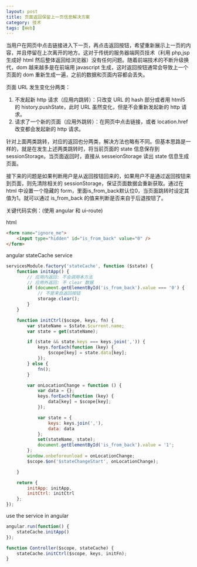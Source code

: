 ```yaml
---
layout: post
title: 页面返回保留上一页信息解决方案
category: 技术
tags: [Web]
---
```


当用户在网页中点击链接进入下一页，再点击返回按钮，希望重新展示上一页的内容，并且停留在上次离开的地方。这对于传统的服务器端网页技术（利用 php,jsp 生成好 html 然后整体返回给浏览器）没有任何问题。随着前端技术的不断升级换代，dom 越来越多是在前端用 javascript 生成，这时返回按钮通常会导致上一个页面的 dom 重新生成一遍，之前的数据和页面内容都会丢失。

页面 URL 发生变化分两类：

1. 不发起新 http 请求（应用内跳转）：只改变 URL 的 hash 部分或者用 html5 的 history.pushState，此时 URL 虽然变化，但是不会重新发起新的 http 请求。
1. 请求了一个新的页面（应用外跳转）：在网页中点击链接，或者 location.href 改变都会发起新的 http 请求。

<!-- more -->

针对上面两类跳转，对应的返回也分两类，解决方法也略有不同。但基本思路是一样的，就是在发生上述两类跳转时，将当前页面的 state 信息保存到 sessionStorage。当页面返回时，直接从 sesseionStorage 读出 state 信息生成页面。

接下来的问题是如果判断用户是从返回按钮回来的，如果用户不是通过返回按钮来到页面，则先清除相关的 sessionStorage，保证页面数据会重新获取。通过在 html 中设置一个隐藏的 form，里面is_from_back默认位0，当页面跳转时设定其值为1。就可以通过 is_from_back 的值来判断是否来自于后退按钮了。

关键代码实例：(使用 angular 和 ui-route)

html

```html
<form name="ignore_me">
    <input type="hidden" id="is_from_back" value="0" />
</form>
```

angular stateCache service

```javascript
servicesModule.factory('stateCache', function ($state) {
    function initApp() {
        // 应用内返回: 不会调用本方法
        // 应用外返回: 不 clear 数据
        if (document.getElementById('is_from_back').value === '0') {
            // 不是来自返回按钮
            storage.clear();
        }
    }

    function initCtrl($scope, keys, fn) {
        var stateName = $state.$current.name;
        var state = get(stateName);

        if (state && state.keys === keys.join(',')) {
            keys.forEach(function (key) {
                $scope[key] = state.data[key];
            });
        } else {
            fn();
        }

        var onLocationChange = function () {
            var data = {};
            keys.forEach(function (key) {
                data[key] = $scope[key];
            });

            var state = {
                keys: keys.join(','),
                data: data
            };
            set(stateName, state);
            document.getElementById('is_from_back').value = '1';
        };
        window.onbeforeunload = onLocationChange;
        $scope.$on('$stateChangeStart', onLocationChange);

    }

    return {
        initApp: initApp,
        initCtrl: initCtrl
    };
});

```

use the service in angular

```javascript
angular.run(function() {
    stateCache.initApp()
});

function Controller($scope, stateCache) {
    stateCache.initCtrl($scope, keys, initFn);
}
```

